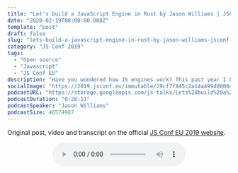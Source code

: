 ```yaml
---
title: "Let's build a JavaScript Engine in Rust by Jason Williams | JSConf EU 2019"
date: "2020-02-19T00:00:00.000Z"
template: "post"
draft: false
slug: "lets-build-a-javascript-engine-in-rust-by-jason-williams-jsconf-eu-2019"
category: "JS Conf 2019"
tags:
  - "Open source"
  - "Javascript"
  - "JS Conf EU"
description: "Have you wondered how JS engines work? This past year I built an engine from scratch in Rust. It was fun, weird, exciting and sometimes exhausting. I will share my experience as well as what it is like to work on the specification, collaborate with TC39, and lessons from engines in use today."
socialImage: "https://2019.jsconf.eu/immutable/29cf7f845c2a14a499d8006d441547fbb3ba4ce7/images/cms/jason-williams-6fc4e910-1000-square.jpg"
podcastURL: "https://storage.googleapis.com/js-talks/Lets%20build%20a%20JavaScript%20Engine%20in%20Rust%20by%20Jason%20Williams%20%C2%A0JSConf%20EU%202019.mp3"
podcastDuration: "0:28:11"
podcastSpeaker: "Jason Williams"
podcastSize: 40574987
---
```


Original post, video and transcript on the official [JS Conf EU 2019 website](https://2019.jsconf.eu/jason-williams/lets-build-a-javascript-engine.html).

<!-- End of podcast preview -->

<div style="text-align: center">
	<audio controls="controls">
		<source type="audio/mp3" src="https://storage.googleapis.com/js-talks/Lets%20build%20a%20JavaScript%20Engine%20in%20Rust%20by%20Jason%20Williams%20%C2%A0JSConf%20EU%202019.mp3"></source>
		<p>Your browser does not support the audio element.</p>
	</audio>
</div>